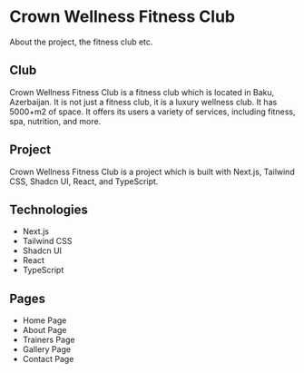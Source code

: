 # Crown Wellness Fitness Club

About the project, the fitness club etc.

## Club

Crown Wellness Fitness Club is a fitness club which is located in Baku, Azerbaijan. It is not just a fitness club, it is a luxury wellness club. It has 5000+m2 of space. It offers its users a variety of services, including fitness, spa, nutrition, and more.

## Project

Crown Wellness Fitness Club is a project which is built with Next.js, Tailwind CSS, Shadcn UI, React, and TypeScript.

## Technologies

- Next.js
- Tailwind CSS
- Shadcn UI
- React
- TypeScript

## Pages

- Home Page
- About Page
- Trainers Page
- Gallery Page
- Contact Page
